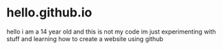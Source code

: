 # hello.github.io
hello i am a 14 year old and this is not my code 
im just experimenting with stuff and learning how to create a website using github
